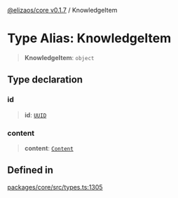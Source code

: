 [@elizaos/core v0.1.7](../index.md) / KnowledgeItem

# Type Alias: KnowledgeItem

> **KnowledgeItem**: `object`

## Type declaration

### id

> **id**: [`UUID`](UUID.md)

### content

> **content**: [`Content`](../interfaces/Content.md)

## Defined in

[packages/core/src/types.ts:1305](https://github.com/ai16z/eliza/blob/main/packages/core/src/types.ts#L1305)
